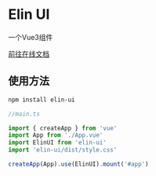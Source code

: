 # Elin UI

一个Vue3组件

[前往在线文档](https://xinnian999.github.io/elin-ui/)

## 使用方法

```xml
npm install elin-ui
```

```ts
//main.ts

import { createApp } from 'vue'
import App from './App.vue'
import ElinUI from 'elin-ui'
import 'elin-ui/dist/style.css'

createApp(App).use(ElinUI).mount('#app')
```



